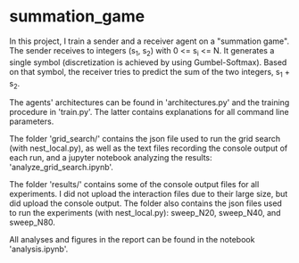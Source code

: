 # summation_game


In this project, I train a sender and a receiver agent on a "summation game". The sender receives to integers 
(s<sub>1</sub>, s<sub>2</sub>) with 0 <= s<sub>i</sub> <= N. It generates a single symbol (discretization is achieved 
by using Gumbel-Softmax). Based on that symbol, the receiver tries to predict the sum of the two integers, 
s<sub>1</sub> + s<sub>2</sub>.

The agents' architectures can be found in 'architectures.py' and the training procedure in 'train.py'. The latter 
contains explanations for all command line parameters. 

The folder 'grid_search/' contains the json file used to run the grid search (with nest_local.py), as well as the text 
files recording the console output of each run, and a jupyter notebook analyzing the results: 
'analyze_grid_search.ipynb'.

The folder 'results/' contains some of the console output files for all experiments. I did not upload the interaction 
files due to their large size, but did upload the console output. The folder also contains the json files used to run 
the experiments (with nest_local.py): sweep_N20, sweep_N40, and sweep_N80. 

All analyses and figures in the report can be found in the notebook 'analysis.ipynb'. 


 